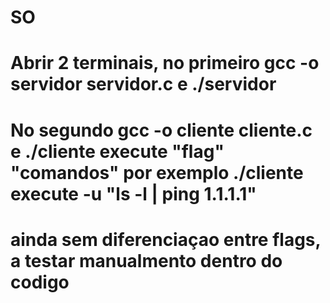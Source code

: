 # SO

# Abrir 2 terminais, no primeiro  gcc -o servidor servidor.c e ./servidor
# No segundo gcc -o cliente cliente.c e ./cliente execute "flag" "comandos" por exemplo ./cliente execute -u "ls -l | ping 1.1.1.1"

# ainda sem diferenciaçao entre flags, a testar manualmento dentro do codigo
